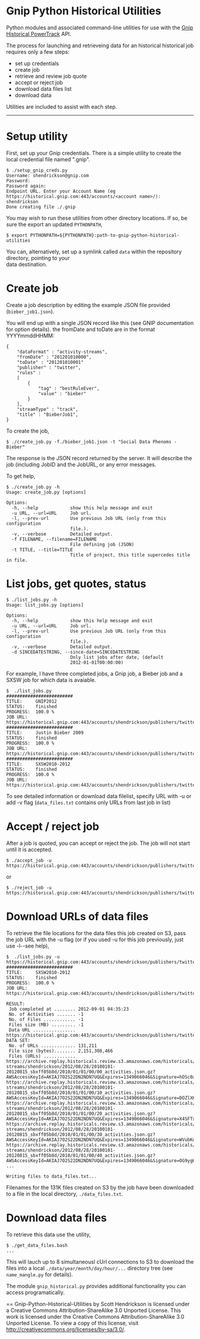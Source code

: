 # Gnip Python Historical Utilities

Python modules and associated command-line utilities for use with the [Gnip](http://gnip.com/) [Historical PowerTrack](http://support.gnip.com/apis/historical_api/) API.

The process for launching and retrieveing data for an historical historical job 
requires only a few steps:

- set up credentials
- create job
- retrieve and review job quote
- accept or reject job
- download data files list
- download data

Utilities are included to assist with each step.

------

Setup utility
=============
First, set up your Gnip credentials.  There is a simple utility to create the local credential 
file named ".gnip".

    $ ./setup_gnip_creds.py 
    Username: shendrickson@gnip.com    
    Password: 
    Password again: 
    Endpoint URL. Enter your Account Name (eg https://historical.gnip.com:443/accounts/<account name>/): shendrickson
    Done creating file ./.gnip

You may wish to run these utilities from other directory locations. If so, be sure the export an
updated ``PYTHONPATH``,

    $ export PYTHONPATH=${PYTHONPATH}:path-to-gnip-python-historical-utilities

You can, alternatively, set up a symlink called ``data`` within the repository directory, pointing to your  
data destination.


Create job
==========
Create a job description by editing the example JSON file provided (``bieber_job1.json``).

You will end up with a single JSON record like this (see GNIP documentation for option 
details). the fromDate and toDate are in the format YYYYmmddHHMM:

    {
        "dataFormat" : "activity-streams",
        "fromDate" : "201201010000",
        "toDate" : "201201010001"
        "publisher" : "twitter",
        "rules" : 
        [
            {
                "tag" : "bestRuleEver",
                "value" : "bieber"
            }
        ],
        "streamType" : "track",
        "title" : "BieberJob1",
    }

To create the job,

    $ ./create_job.py -f./bieber_job1.json -t "Social Data Phenoms - Bieber"

The response is the JSON record returned by the server. It will describe the job (including
JobID and the JobURL, or any error messages.

To get help,

    $ ./create_job.py -h
    Usage: create_job.py [options]

    Options:
      -h, --help            show this help message and exit
      -u URL, --url=URL     Job url.
      -l, --prev-url        Use previous Job URL (only from this configuration
                            file.).
      -v, --verbose         Detailed output.
      -f FILENAME, --filename=FILENAME
                            File defining job (JSON)
      -t TITLE, --title=TITLE
                            Title of project, this title supercedes title in file.


List jobs, get quotes, status
=============================

    $ ./list_jobs.py -h
    Usage: list_jobs.py [options]

    Options:
      -h, --help            show this help message and exit
      -u URL, --url=URL     Job url.
      -l, --prev-url        Use previous Job URL (only from this configuration
                            file.).
      -v, --verbose         Detailed output.
      -d SINCEDATESTRING, --since-date=SINCEDATESTRING
                            Only list jobs after date, (default
                            2012-01-01T00:00:00)

For example, I have three completed jobs, a Gnip job, a Bieber job and a SXSW 
job for which data is avaiable.

    $  ./list_jobs.py 
    #########################
    TITLE:     GNIP2012
    STATUS:    finished
    PROGRESS:  100.0 %
    JOB URL:   https://historical.gnip.com:443/accounts/shendrickson/publishers/twitter/historical/track/jobs/eeh2vte64.json
    #########################
    TITLE:     Justin Bieber 2009
    STATUS:    finished
    PROGRESS:  100.0 %
    JOB URL:   https://historical.gnip.com:443/accounts/shendrickson/publishers/twitter/historical/track/jobs/j5epx4e5c3.json
    #########################
    TITLE:     SXSW2010-2012
    STATUS:    finished
    PROGRESS:  100.0 %
    JOB URL:   https://historical.gnip.com:443/accounts/shendrickson/publishers/twitter/historical/track/jobs/sbxff05b8d.json


To see detailed information or download data filelist, 
specify URL with -u or add -v flag (``data_files.txt`` contains 
only URLs from last job in list)


Accept / reject job
==================
After a job is quoted, you can accept or reject the job.  The job will not start until it is accepted.

    $ ./accept_job -u https://historical.gnip.com:443/accounts/shendrickson/publishers/twitter/historicals/track/jobs/c9pe0day6h.json

or 

    $ ./reject_job -u https://historical.gnip.com:443/accounts/shendrickson/publishers/twitter/historicals/track/jobs/c9pe0day6h.json


Download URLs of data files
===========================
To retrieve the file locations for the data files this job created on S3, pass 
the job URL with the -u flag (or if you used -u for this job previously, just use -l--see help),

    $  ./list_jobs.py -u  https://historical.gnip.com:443/accounts/shendrickson/publishers/twitter/historical/track/jobs/sbxff05b8d.json
    #########################
    TITLE:     SXSW2010-2012
    STATUS:    finished
    PROGRESS:  100.0 %
    JOB URL:   https://historical.gnip.com:443/accounts/shendrickson/publishers/twitter/historical/track/jobs/sbxff05b8d.json

    RESULT:
     Job completed at ........ 2012-09-01 04:35:23
     No. of Activities ....... -1
     No. of Files ............ -1
     Files size (MB) ......... -1
     Data URL ................ https://historical.gnip.com:443/accounts/shendrickson/publishers/twitter/historical/track/jobs/sbxff05b8d/results.json
    DATA SET:
     No. of URLs ............. 131,211
     File size (bytes)........ 2,151,308,466
     Files (URLs) ............ https://archive.replay.historicals.review.s3.amazonaws.com/historicals/twitter/track/activity-streams/shendrickson/2012/08/28/20100101-20120815_sbxff05b8d/2010/01/01/00/00_activities.json.gz?AWSAccessKeyId=AKIAJ7O2S22DN2NDN7UQ&Expires=1349066046&Signature=hDSc0a%2BRQeG%2BknaSAWpzSUoM1F0%3D
    https://archive.replay.historicals.review.s3.amazonaws.com/historicals/twitter/track/activity-streams/shendrickson/2012/08/28/20100101-20120815_sbxff05b8d/2010/01/01/00/10_activities.json.gz?AWSAccessKeyId=AKIAJ7O2S22DN2NDN7UQ&Expires=1349066046&Signature=DOZlXKuMByv5uKgmw4QrCOpmEVw%3D
    https://archive.replay.historicals.review.s3.amazonaws.com/historicals/twitter/track/activity-streams/shendrickson/2012/08/28/20100101-20120815_sbxff05b8d/2010/01/01/00/20_activities.json.gz?AWSAccessKeyId=AKIAJ7O2S22DN2NDN7UQ&Expires=1349066046&Signature=X4SFTxwM2X9Y7qwgKCwG6fH8h7w%3D
    https://archive.replay.historicals.review.s3.amazonaws.com/historicals/twitter/track/activity-streams/shendrickson/2012/08/28/20100101-20120815_sbxff05b8d/2010/01/01/00/30_activities.json.gz?AWSAccessKeyId=AKIAJ7O2S22DN2NDN7UQ&Expires=1349066046&Signature=WVubKurX%2BAzYeZLX9UnBamSCrHg%3D
    https://archive.replay.historicals.review.s3.amazonaws.com/historicals/twitter/track/activity-streams/shendrickson/2012/08/28/20100101-20120815_sbxff05b8d/2010/01/01/00/40_activities.json.gz?AWSAccessKeyId=AKIAJ7O2S22DN2NDN7UQ&Expires=1349066046&Signature=OG9ygKlXNxFvJLlAEWi3hes5yyw%3D
    ...

    Writing files to data_files.txt...

Filenames for the 131K files created on S3 by the job have been downloaded to a file in 
the local directory, ``./data_files.txt``.


Download data files
===================

To retrieve this data use the utility,

    $ ./get_data_files.bash
    ...

This will lauch up to 8 simultaneousl cUrl connections to S3 to download the files 
into a local ``./data/year/month/day/hour/...`` directory tree (see ``name_mangle.py`` for details).

The module ``gnip_historical.py`` provides additional functionality you can access programatically.

==
Gnip-Python-Historical-Utilities by Scott Hendrickson is licensed under a Creative Commons Attribution-ShareAlike 3.0 Unported License. This work is licensed under the Creative Commons Attribution-ShareAlike 3.0 Unported License. To view a copy of this license, visit http://creativecommons.org/licenses/by-sa/3.0/.



